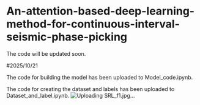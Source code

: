 # An-attention-based-deep-learning-method-for-continuous-interval-seismic-phase-picking

The code will be updated soon.

#2025/10/21

The code for building the model has been uploaded to Model_code.ipynb.

The code for creating the dataset and labels has been uploaded to Dataset_and_label.ipynb.
![Uploading SRL_f1.jpg…]()
